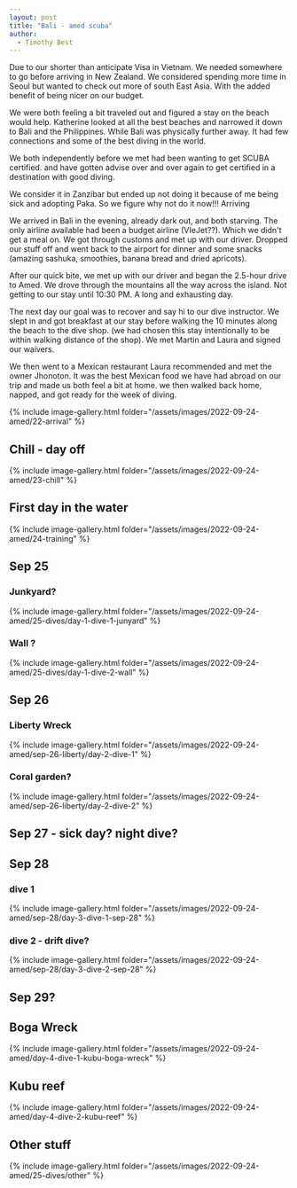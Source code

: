 ```yaml
---
layout: post
title: "Bali - amed scuba"
author:
  - Timothy Best
---
```


Due to our shorter than anticipate Visa in Vietnam. We needed somewhere to go before arriving in New Zealand. We considered spending more time in Seoul but wanted to check out more of south East Asia. With the added benefit of being nicer on our budget.

We were both feeling a bit traveled out and figured a stay on the beach would help. Katherine looked at all the best beaches and narrowed it down to Bali and the Philippines. While Bali was physically further away. It had few connections and some of the best diving in the world.

We both independently before we met had been wanting to get SCUBA certified. and have gotten advise over and over again to get certified in a destination with good diving.

We consider it in Zanzibar but ended up not doing it because of me being sick and adopting Paka. So we figure why not do it now!!!
Arriving

We arrived in Bali in the evening, already dark out, and both starving. The only airline available had been a budget airline (VIeJet??). Which we didn't get a meal on. We got through customs and met up with our driver. Dropped our stuff off and went back to the airport for dinner and some snacks (amazing sashuka, smoothies, banana bread and dried apricots).

After our quick bite, we met up with our driver and began the 2.5-hour drive to Amed. We drove through the mountains all the way across the island. Not getting to our stay until 10:30 PM. A long and exhausting day.

The next day our goal was to recover and say hi to our dive instructor. We slept in and got breakfast at our stay before walking the 10 minutes along the beach to the dive shop. (we had chosen this stay intentionally to be within walking distance of the shop). We met Martin and Laura and signed our waivers.

We then went to a Mexican restaurant Laura recommended and met the owner Jhonoton. It was the best Mexican food we have had abroad on our trip and made us both feel a bit at home. we then walked back home, napped, and got ready for the week of diving.

{% include image-gallery.html folder="/assets/images/2022-09-24-amed/22-arrival" %}

## Chill - day off

{% include image-gallery.html folder="/assets/images/2022-09-24-amed/23-chill" %}

## First day in the water

{% include image-gallery.html folder="/assets/images/2022-09-24-amed/24-training" %}

## Sep 25

### Junkyard?

{% include image-gallery.html folder="/assets/images/2022-09-24-amed/25-dives/day-1-dive-1-junyard" %}

### Wall ?

{% include image-gallery.html folder="/assets/images/2022-09-24-amed/25-dives/day-1-dive-2-wall" %}

## Sep 26

### Liberty Wreck

{% include image-gallery.html folder="/assets/images/2022-09-24-amed/sep-26-liberty/day-2-dive-1" %}

### Coral garden?

{% include image-gallery.html folder="/assets/images/2022-09-24-amed/sep-26-liberty/day-2-dive-2" %}

## Sep 27 - sick day? night dive?

## Sep 28

### dive 1

{% include image-gallery.html folder="/assets/images/2022-09-24-amed/sep-28/day-3-dive-1-sep-28" %}

### dive 2 - drift dive?

{% include image-gallery.html folder="/assets/images/2022-09-24-amed/sep-28/day-3-dive-2-sep-28" %}

## Sep 29?

## Boga Wreck

{% include image-gallery.html folder="/assets/images/2022-09-24-amed/day-4-dive-1-kubu-boga-wreck" %}

## Kubu reef

{% include image-gallery.html folder="/assets/images/2022-09-24-amed/day-4-dive-2-kubu-reef" %}

## Other stuff

{% include image-gallery.html folder="/assets/images/2022-09-24-amed/25-dives/other" %}
